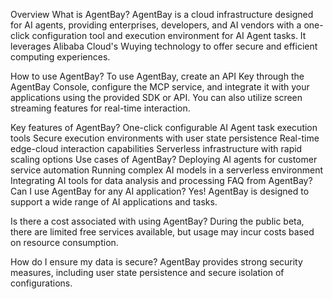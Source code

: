 Overview
What is AgentBay?
AgentBay is a cloud infrastructure designed for AI agents, providing enterprises, developers, and AI vendors with a one-click configuration tool and execution environment for AI Agent tasks. It leverages Alibaba Cloud's Wuying technology to offer secure and efficient computing experiences.

How to use AgentBay?
To use AgentBay, create an API Key through the AgentBay Console, configure the MCP service, and integrate it with your applications using the provided SDK or API. You can also utilize screen streaming features for real-time interaction.

Key features of AgentBay?
One-click configurable AI Agent task execution tools
Secure execution environments with user state persistence
Real-time edge-cloud interaction capabilities
Serverless infrastructure with rapid scaling options
Use cases of AgentBay?
Deploying AI agents for customer service automation
Running complex AI models in a serverless environment
Integrating AI tools for data analysis and processing
FAQ from AgentBay?
Can I use AgentBay for any AI application?
Yes! AgentBay is designed to support a wide range of AI applications and tasks.

Is there a cost associated with using AgentBay?
During the public beta, there are limited free services available, but usage may incur costs based on resource consumption.

How do I ensure my data is secure?
AgentBay provides strong security measures, including user state persistence and secure isolation of configurations.
